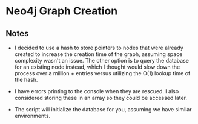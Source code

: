 # Neo4j Graph Creation 

## Notes

* I decided to use a hash to store pointers to nodes that were already created to increase the creation time of the graph, assuming space complexity wasn't an issue.  The other option is to query the database for an existing node instead, which I thought would slow down the process over a million + entries versus utilizing the O(1) lookup time of the hash.

* I have errors printing to the console when they are rescued.  I also considered storing these in an array so they could be accessed later.

* The script will initialize the database for you, assuming we have similar environments.
